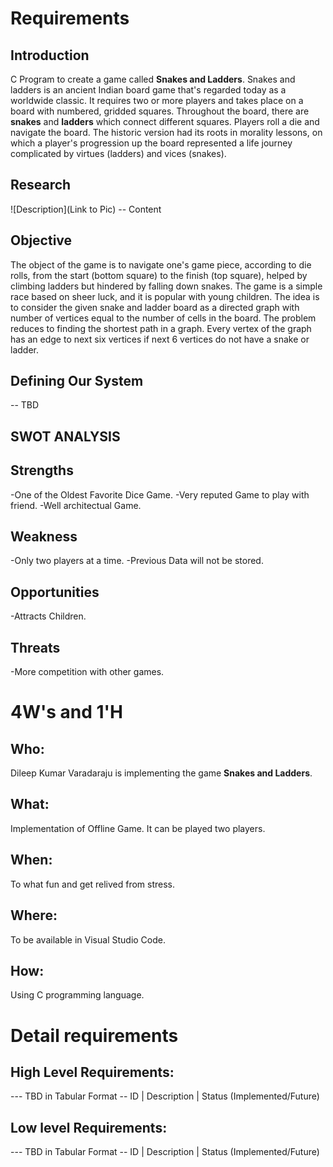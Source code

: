 # Requirements

## Introduction
C Program to create a game called **Snakes and Ladders**. Snakes and ladders is an ancient Indian board game that's regarded today as a worldwide classic. It requires two or more players and takes place on a board with numbered, gridded squares. Throughout the board, there are **snakes** and **ladders** which connect different squares. Players roll a die and navigate the board. The historic version had its roots in morality lessons, on which a player's progression up the board represented a life journey complicated by virtues (ladders) and vices (snakes).

## Research
![Description](Link to Pic) -- Content

## Objective
The object of the game is to navigate one's game piece, according to die rolls, from the start (bottom square) to the finish (top square), helped by climbing ladders but hindered by falling down snakes. The game is a simple race based on sheer luck, and it is popular with young children. The idea is to consider the given snake and ladder board as a directed graph with number of vertices equal to the number of cells in the board. The problem reduces to finding the shortest path in a graph. Every vertex of the graph has an edge to next six vertices if next 6 vertices do not have a snake or ladder.

## Defining Our System
-- TBD
## SWOT ANALYSIS

## Strengths 
-One of the Oldest Favorite Dice Game.
-Very reputed Game to play with friend.
-Well architectual Game.

## Weakness
-Only two players at a time.
-Previous Data will not be stored.

## Opportunities
-Attracts Children.

## Threats
-More competition with other games.

# 4W's and 1'H

## Who:
Dileep Kumar Varadaraju is implementing the game **Snakes and Ladders**.

## What:
Implementation of Offline Game. It can be played two players.

## When:
To what fun and get relived from stress. 

## Where:
To be available in Visual Studio Code.

## How:
Using C programming language.

# Detail requirements
## High Level Requirements:
--- TBD in Tabular Format -- ID | Description | Status (Implemented/Future)

## Low level Requirements:
--- TBD in Tabular Format -- ID | Description | Status (Implemented/Future)
